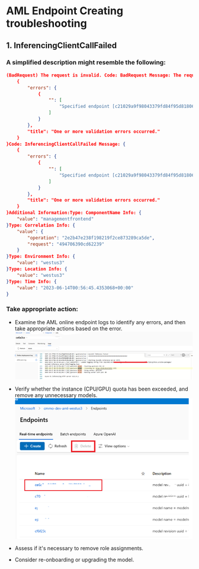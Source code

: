 # AML Endpoint Creating troubleshooting

## 1. InferencingClientCallFailed
### A simplified description might resemble the following:
```json
(BadRequest) The request is invalid. Code: BadRequest Message: The request is invalid. Exception Details: (InferencingClientCallFailed) {
    {
        "errors": {
            {
                "": [
                    "Specified endpoint [c21029a9f98043379fd84f95d8180699] has not been created successfully. Please recreate the endpoint."
                ]
            }
        },
        "title": "One or more validation errors occurred."
    }
}Code: InferencingClientCallFailed Message: {
    {
        "errors": {
            {
                "": [
                    "Specified endpoint [c21029a9f98043379fd84f95d8180699] has not been created successfully. Please recreate the endpoint."
                ]
            }
        },
        "title": "One or more validation errors occurred."
    }
}Additional Information:Type: ComponentName Info: {
    "value": "managementfrontend"
}Type: Correlation Info: {
    "value": {
        "operation": "2e2b47e238f198219f2ce873289ca5de",
        "request": "494706390cd62239"
    }
}Type: Environment Info: {
    "value": "westus3"
}Type: Location Info: {
    "value": "westus3"
}Type: Time Info: {
    "value": "2023-06-14T00:56:45.4353068+00:00"
}
```

### Take appropriate action:
- Examine the AML online endpoint logs to identify any errors, and then take appropriate actions based on the error.
![img.png](images/searchDeploymentLog.png)
 
- Verify whether the instance (CPU/GPU) quota has been exceeded, and remove any unnecessary models.  
   ![](images/deleteUselessModel.png) 
- Assess if it's necessary to remove role assignments.
- Consider re-onboarding or upgrading the model.
